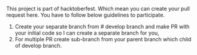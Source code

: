 This project is part of hacktoberfest. Which mean you can create your pull request here. 
You have to follow below guidelines to participate.
1. Create your separate branch from # develop branch and make PR with your initial code so I can create a separate branch for you,
2. For multiple PR create sub-branch from your parent branch which child of develop branch.
